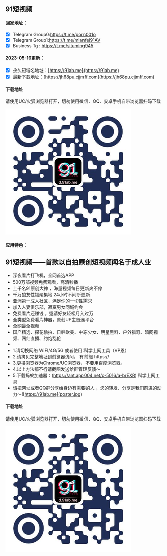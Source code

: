 ## 91短视频

#### 回家地址：
- [x] Telegram Group0:https://t.me/porn001o
- [x] Telegram Group1:https://t.me/mianfei91AV
- [x] Business Tg : https://t.me/situming945
#### 2023-05-16更新：
- [x] 永久短域名地址：[https://91ab.me](https://91ab.me)
- [x] 最新下载地址：[https://jh68pu.cjjmff.com](https://jh68pu.cjjmff.com)
#### 下载地址

请使用UC/火狐浏览器打开，切勿使用微信、QQ、安卓手机自带浏览器扫码下载

![91短视频下载二维码](code.jpg)
#### 应用特色：
91短视频——首款以自拍原创短视频闻名于成人业
- 
- 深夜看片打飞机，全网首选APP
- 500万部视频免费观看，高清秒播
- 上千名91原创大神 ，海量视频每日更新爽不停
- 千万狼友性福聚集地 24小时不间断更新 
- 亚洲第一成人社区，满足你的一切性需求
- 加入人妻俱乐部，寂寞男女同城约会 
- 免费看片还赚钱 ，邀请好友轻松月入过万
- 全类型免费看片神器，原创UP主首选平台
- 全网最全视频
- 国产精选、探花偷拍、日韩欧美、中东少女、明星黑料、户外猎奇、暗网视频、网红直播、约炮乱伦
- 
- 1.请切换网络 WIFI/4G/5G 或者使用 科学上网工具（VP恩）
- 2.请拷贝完整地址到浏览器访问， 有前缀 https://
- 3.更换浏览器为Chrome/UC浏览器，不要用百度浏览器。
- 4.以上方法都不行请截图发送给群管理反馈～
- 5.下载蚂蚁加速器：(https://ant.app004.net/c-5016/a-brEXR) 科学上网工具
- 请把网址或者QQ群分享给身边有需要的人 ，您的转发、分享是我们前进的动力～![https://91ab.me](poster.jpg)
#### 下载地址

请使用UC/火狐浏览器打开，切勿使用微信、QQ、安卓手机自带浏览器扫码下载

![91短视频下载二维码](code.jpg)

